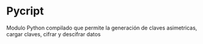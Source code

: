 # Pycript
Modulo Python compilado que permite la generación de claves asimetricas, cargar claves, cifrar y descifrar datos
